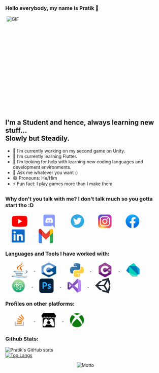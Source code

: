 ### Hello everybody, my name is Pratik 👋

 <img align="right" alt="GIF" src="https://camo.githubusercontent.com/5ddf73ad3a205111cf8c686f687fc216c2946a75005718c8da5b837ad9de78c9/68747470733a2f2f7468756d62732e6766796361742e636f6d2f4576696c4e657874446576696c666973682d736d616c6c2e676966" width="500" height="320" />

## I'm a Student and hence, always learning new stuff...<br>Slowly but Steadily.

- 🔭 I’m currently working on my second game on Unity.
- 🌱 I’m currently learning Flutter.
- 🤔 I’m looking for help with learning new coding languages and development environments.
- 💬 Ask me whatever you want :)
- 😄 Pronouns: He/Him
- ⚡ Fun fact: I play games more than I make them.

### Why don't you talk with me? I don't talk much so you gotta start tho :D
<a href="https://www.youtube.com/channel/UCdPbZiZkb9qd1Fb91RDI8YA" target="blank"><img hspace ="20" align="center" src="https://github.com/FireDrop6000/FireDrop6000/blob/main/Assets/YouTube.svg" alt="YouTube" height="35" width="50" /></a>
<a href="https://discordapp.com/users/517293803778998272" target="blank"><img hspace ="20" align="center" src="https://github.com/FireDrop6000/FireDrop6000/blob/main/Assets/discord.svg" alt="Discord" height="48" width="48" /></a>
<a href="https://twitter.com/FireDrop6000" target="blank"><img hspace ="20" align="center" src="https://github.com/FireDrop6000/FireDrop6000/blob/main/Assets/twitter.svg" alt="Twitter" height="42" width="42" /></a>
<a href="https://www.instagram.com/firedrop6000" target="blank"><img hspace ="20" align="center" src="https://github.com/FireDrop6000/FireDrop6000/blob/main/Assets/Instagram.svg" alt="Instagram" height="43" width="43" /></a>
<a href="https://www.facebook.com/pratik.gayen.16906" target="blank"><img hspace ="20" align="center" src="https://github.com/FireDrop6000/FireDrop6000/blob/main/Assets/Facebook.svg" alt="Facebook" height="43" width="43" /></a>
<a href="https://www.linkedin.com/in/pratik-gayen-502128154" target="blank"><img hspace ="20" align="center" src="https://github.com/FireDrop6000/FireDrop6000/blob/main/Assets/linkedin.svg" alt="Linkedin" height="41" width="41" /></a>
<a href="https://www.pratik.neel02@gmail.com" target="blank"><img hspace ="20" align="center" src="https://github.com/FireDrop6000/FireDrop6000/blob/main/Assets/Gmail.svg" alt="Gmail" height="45" width="45" /></a>

### Languages and Tools I have worked with:
<a href="https://java.com/en/" target="_blank"> <img hspace ="20" align="center" src="https://github.com/FireDrop6000/FireDrop6000/blob/main/Assets/java-seeklogo.com.svg" alt="Java" width="50" height="50"/> </a>
<img hspace ="20" align="center" src="https://github.com/FireDrop6000/FireDrop6000/blob/main/Assets/C.svg" alt="C" width="46" height="46"/> 
<a href="https://www.python.org" target="_blank"> <img hspace ="20" align="center" src="https://github.com/FireDrop6000/FireDrop6000/blob/main/Assets/Python.svg" alt="Python" width="43" height="43"/> </a>
<a href="https://docs.microsoft.com/en-us/dotnet/csharp/" target="_blank"> <img hspace ="20" align="center" src="https://github.com/FireDrop6000/FireDrop6000/blob/main/Assets/C%23.svg" alt="C#" width="46" height="46"/> </a>
<a href="https://dart.dev" target="_blank"> <img hspace ="20" align="center" src="https://github.com/FireDrop6000/FireDrop6000/blob/main/Assets/dart-seeklogo.com.svg" alt="Dart" width="42" height="42"/> </a>
<a href="https://atom.io" target="_blank"> <img hspace ="20" align="center" src="https://github.com/FireDrop6000/FireDrop6000/blob/main/Assets/atom-seeklogo.com.svg" alt="Atom" width="43" height="43"/> </a>
<a href="https://www.adobe.com/in/products/photoshop.html?sdid=SGDJMMG3&mv=search&ef_id=CjwKCAjwrqqSBhBbEiwAlQeqGjb8F1S-LYcL8d53vOmOdXvjl05M5kGyLCivJLM0NdqmBBBeAXKPEBoCCQgQAvD_BwE:G:s&s_kwcid=AL!3085!3!444587836523!b!!g!!%2Bphoto%20%2Bshop!221441468!17534748188&gclid=CjwKCAjwrqqSBhBbEiwAlQeqGjb8F1S-LYcL8d53vOmOdXvjl05M5kGyLCivJLM0NdqmBBBeAXKPEBoCCQgQAvD_BwE" target="_blank"> <img hspace ="20" align="center" src="https://github.com/FireDrop6000/FireDrop6000/blob/main/Assets/Adobe_Photoshop_CC.svg" alt="Photoshop CC" width="45" height="45"/> </a>
<a href="https://visualstudio.microsoft.com" target="_blank"> <img hspace ="20" align="center" src="https://github.com/FireDrop6000/FireDrop6000/blob/main/Assets/Visual_Studio.svg" alt="Visual Studio" width="43" height="43"/> </a>
<a href="https://unity.com" target="_blank"> <img hspace ="20" align="center" src="https://github.com/FireDrop6000/FireDrop6000/blob/main/Assets/unity-seeklogo.com.svg" alt="Unity" width="48" height="48"/> </a>

### Profiles on other platforms:
<a href="https://stackoverflow.com/users/12273890/firedrop6000" target="_blank"> <img hspace ="20" align="center" src="https://github.com/FireDrop6000/FireDrop6000/blob/main/Assets/Stack_Overflow.svg" alt="Stack Overflow" width="50" height="50"/> </a>
<a href="https://pratikg.itch.io" target="_blank"> <img hspace ="20" align="center" src="https://github.com/FireDrop6000/FireDrop6000/blob/main/Assets/itchio.svg" alt="itch.io" width="45" height="45"/> </a>
<a href="https://account.xbox.com/en-in/Profile?xr=mebarnav&rtc=1" target="_blank"> <img hspace ="20" align="center" src="https://github.com/FireDrop6000/FireDrop6000/blob/main/Assets/Xbox.svg" alt="itch.io" width="45" height="45"/> </a>

### Github Stats:
![Pratik's GitHub stats](https://github-readme-stats.vercel.app/api?username=FireDrop6000&theme=swift&show_icons=true)
<br>
[![Top Langs](https://github-readme-stats.vercel.app/api/top-langs/?username=FireDrop6000)](https://github.com/anuraghazra/github-readme-stats)

<p align="center">
  <img src="https://media.giphy.com/media/9LyLj3lqsSkBAdvKYG/giphy.gif" alt="Motto" />
</p>

